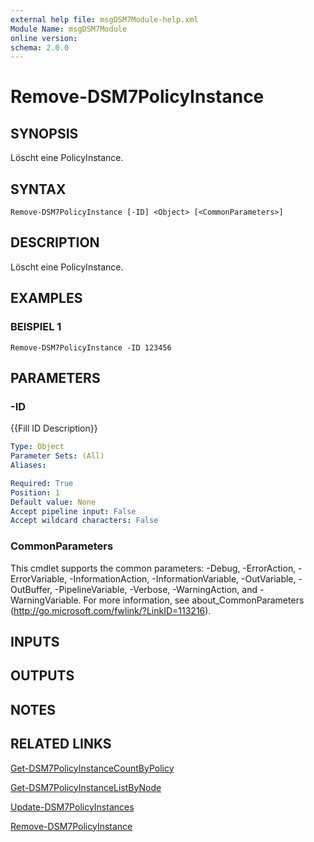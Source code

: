 ```yaml
---
external help file: msgDSM7Module-help.xml
Module Name: msgDSM7Module
online version:
schema: 2.0.0
---
```


# Remove-DSM7PolicyInstance

## SYNOPSIS
Löscht eine PolicyInstance.

## SYNTAX

```
Remove-DSM7PolicyInstance [-ID] <Object> [<CommonParameters>]
```

## DESCRIPTION
Löscht eine PolicyInstance.

## EXAMPLES

### BEISPIEL 1
```
Remove-DSM7PolicyInstance -ID 123456
```

## PARAMETERS

### -ID
{{Fill ID Description}}

```yaml
Type: Object
Parameter Sets: (All)
Aliases:

Required: True
Position: 1
Default value: None
Accept pipeline input: False
Accept wildcard characters: False
```

### CommonParameters
This cmdlet supports the common parameters: -Debug, -ErrorAction, -ErrorVariable, -InformationAction, -InformationVariable, -OutVariable, -OutBuffer, -PipelineVariable, -Verbose, -WarningAction, and -WarningVariable.
For more information, see about_CommonParameters (http://go.microsoft.com/fwlink/?LinkID=113216).

## INPUTS

## OUTPUTS

## NOTES

## RELATED LINKS

[Get-DSM7PolicyInstanceCountByPolicy]()

[Get-DSM7PolicyInstanceListByNode]()

[Update-DSM7PolicyInstances]()

[Remove-DSM7PolicyInstance]()

